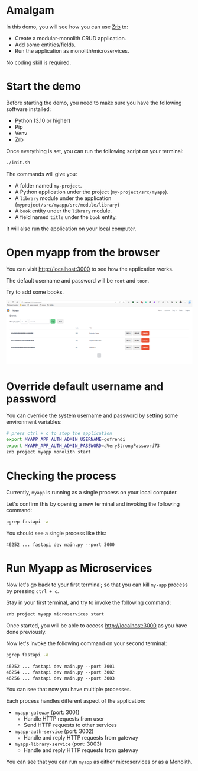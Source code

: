 # Amalgam

In this demo, you will see how you can use [Zrb](https://pypi.org/project/zrb) to:

- Create a modular-monolith CRUD application.
- Add some entities/fields.
- Run the application as monolith/microservices.

No coding skill is required.

# Start the demo

Before starting the demo, you need to make sure you have the following software installed:

- Python (3.10 or higher)
- Pip
- Venv
- Zrb

Once everything is set, you can run the following script on your terminal:

```bash
./init.sh
```

The commands will give you:

- A folder named `my-project`.
- A Python application under the project (`my-project/src/myapp`).
- A `library` module under the application (`myproject/src/myapp/src/module/library`)
- A `book` entity under the `library` module.
- A field named `title` under the `book` entity.

It will also run the application on your local computer.

# Open myapp from the browser

You can visit [http://localhost:3000](http://localhost:3000) to see how the application works.

The default username and password will be `root` and `toor`.

Try to add some books.

![](images/my-app-list-of-book.png)

# Override default username and password

You can override the system username and password by setting some environment variables:

```bash
# press ctrl + c to stop the application
export MYAPP_APP_AUTH_ADMIN_USERNAME=gofrendi
export MYAPP_APP_AUTH_ADMIN_PASSWORD=aVeryStrongPassword73
zrb project myapp monolith start 
```

# Checking the process

Currently, `myapp` is running as a single process on your local computer.

Let's confirm this by opening a new terminal and invoking the following command:

```bash
pgrep fastapi -a
```

You should see a single process like this:

```
46252 ... fastapi dev main.py --port 3000
```

# Run Myapp as Microservices

Now let's go back to your first terminal; so that you can kill `my-app` process by pressing `ctrl + c`.

Stay in your first terminal, and try to invoke the following command:

```bash
zrb project myapp microservices start
```

Once started, you will be able to access [http://localhost:3000](http://localhost:3000) as you have done previously.

Now let's invoke the following command on your second terminal:

```bash
pgrep fastapi -a
```

```
46252 ... fastapi dev main.py --port 3001
46254 ... fastapi dev main.py --port 3002
46256 ... fastapi dev main.py --port 3003
```

You can see that now you have multiple processes.

Each process handles different aspect of the application:

- `myapp-gateway` (port: 3001)
    - Handle HTTP requests from user
    - Send HTTP requests to other services
- `myapp-auth-service` (port: 3002)
    - Handle and reply HTTP requests from gateway
- `myapp-library-service` (port: 3003)
    - Handle and reply HTTP requests from gateway

You can see that you can run `myapp` as either microservices or as a Monolith.
